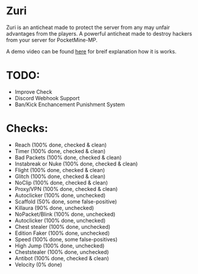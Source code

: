 # Zuri
Zuri is an anticheat made to protect the server from any may unfair advantages from the players. A powerful anticheat made to destroy hackers from your server for PocketMine-MP.

A demo video can be found [here](https://www.youtube.com/watch?v=zsHI5OqV1cs) for breif explanation how it is works.
# TODO:
* Improve Check
* Discord Webhook Support
* Ban/Kick Enchancement Punishment System

# Checks:
* Reach (100% done, checked & clean)
* Timer (100% done, checked & clean)
* Bad Packets (100% done, checked & clean)
* Instabreak or Nuke (100% done, checked & clean)
* Flight (100% done, checked & clean)
* Glitch (100% done, checked & clean)
* NoClip (100% done, checked & clean)
* Proxy/VPN (100% done, checked & clean)
* Autoclicker (100% done, unchecked)
* Scaffold (50% done, some false-positive)
* Killaura (90% done, unchecked)
* NoPacket/Blink (100% done, unchecked)
* Autoclicker (100% done, unchecked)
* Chest stealer (100% done, unchecked)
* Edition Faker (100% done, unchecked)
* Speed (100% done, some false-positives)
* High Jump (100% done, unchecked)
* Cheststealer (100% done, unchecked)
* Antibot (100% done, checked & clean)
* Velocity (0% done)
